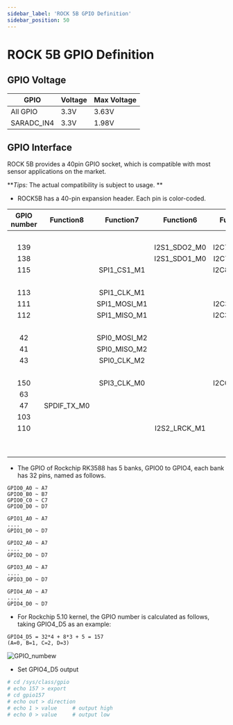 ```yaml
---
sidebar_label: 'ROCK 5B GPIO Definition'
sidebar_position: 50
---
```



# ROCK 5B GPIO Definition

## GPIO Voltage

| GPIO       | Voltage | Max Voltage |
| ---------- | ------------- | --------- |
| All GPIO   | 3.3V          | 3.63V     |
| SARADC_IN4 | 3.3V          | 1.98V     |  

## GPIO Interface 

ROCK 5B provides a 40pin GPIO socket, which is compatible with most sensor applications on the market.

**_Tips:_ The actual compatibility is subject to usage. **

- ROCK5B has a 40-pin expansion header. Each pin is color-coded.

<div className='gpio_style'>

| GPIO number  | Function8   | Function7    | Function6    | Function5   | Function4      | Function3   | Function2  | Function1 |              Pin#               |              Pin#              | Function1  | Function2  | Function3  | Function4     | Function5   | Function6    | Function7    | Function8 | GPIO number  |
|:------------:|:-----------:|:------------:|:------------:|:-----------:|:--------------:|:-----------:|:----------:|:---------:|:------------------------------: | :-----------------------------:|:----------:|:----------:|:----------:|:-------------:|:-----------:|:------------:|:------------:|:---------:|:------------:|
|              |             |              |              |             |                |             |            | +3.3V     |<div className='yellow'>1</div>  |  <div className='red'>2</div>  | +5.0V      |            |            |               |             |              |              |           |              |
| 139          |             |              | I2S1_SDO2_M0 | I2C7_SDA_M3 |  UART8_CTSN_M0 | PWM15_IR_M1 | CAN1_TX_M1 | GPIO4_B3  | <div className='green'>3</div>  |  <div className='red'>4</div>  | +5.0V      |            |            |               |             |              |              |           |              |
| 138          |             |              | I2S1_SDO1_M0 | I2C7_SCL_M3 | UART8_RTSN_M0  | PWM14_M1    | CAN1_RX_M1 | GPIO4_B2  | <div className='green'>5</div>  | <div className='black'>6</div> | GND        |            |            |               |             |              |              |           |              |
| 115          |             | SPI1_CS1_M1  |              | I2C8_SDA_M4 | UART7_CTSN_M1  | PWM15_IR_M0 |            | GPIO3_C3  | <div className='green'>7</div>  | <div className='green'>8</div> | GPIO0_B5   |            |            | UART2_TX_M0   | I2C1_SCL_M0 | I2S1_MCLK_M1 |              |           | 13           |
|              |             |              |              |             |                |             |            | GND       | <div className='black'>9</div>  | <div className='green'>10</div>| GPIO0_B6   |            |            | UART2_RX_M0   | I2C1_SDA_M0 | I2S1_SCLK_M1 |              |           | 14           |
| 113          |             | SPI1_CLK_M1  |              |             | UART7_RX_M1    |             |            | GPIO3_C1  |<div className='green'>11</div>  | <div className='green'>12</div>| GPIO3_B5   | CAN1_RX_M0 | PWM12_M0   | UART3_TX_M1   |             | I2S2_SCLK_M1 |              |           | 109          |
| 111          |             | SPI1_MOSI_M1 |              | I2C3_SCL_M1 |                |             |            | GPIO3_B7  |<div className='green'>13</div>  | <div className='black'>14</div>| GND        |            |            |               |             |              |              |           |              |
| 112          |             | SPI1_MISO_M1 |              | I2C3_SDA_M1 | UART7_TX_M1    |             |            | GPIO3_C0  |<div className='green'>15</div>  | <div className='green'>16</div>| GPIO3_A4   |            |            |               |             |              |              |           | 100          |
|              |             |              |              |             |                |             |            | +3.3V     |<div className='yellow'>17</div> | <div className='green'>18</div>| GPIO4_C4   |            | PWM5_M2    |               |             |              | SPI3_MISO_M0 |           | 148          |
| 42           |             | SPI0_MOSI_M2 |              |             | UART4_RX_M2    |             |            | GPIO1_B2  |<div className='green'>19</div>  | <div className='black'>20</div>| GND        |            |            |               |             |              |              |           |              |
| 41           |             | SPI0_MISO_M2 |              |             |                |             |            | GPIO1_B1  |<div className='green'>21</div>  | <div className='green'>22</div>| SARADC_IN4 |            |            |               |             |              |              |           |              |
| 43           |             |  SPI0_CLK_M2 |              |             |  UART4_TX_M2   |             |            | GPIO1_B3  |<div className='green'>23</div>  | <div className='green'>24</div>| GPIO1_B4   |            |            | UART7_RX_M2   |             |              | SPI0_CS0_M2  |           | 44           |
|              |             |              |              |             |                |             |            | GND       |<div className='black'>25</div>  | <div className='green'>26</div>| GPIO1_B5   |            |            | UART7_TX_M2   |             |              | SPI0_CS1_M2  |           | 45           |
| 150          |             | SPI3_CLK_M0  |              | I2C0_SDA_M1 |                | PWM7_IR_M3  |            | GPIO4_C6  | <div className='blue'>27</div>  | <div className='blue'>28</div> | GPIO4_C5   |            | PWM6_M2    |               | I2C0_SCL_M1 |              | SPI3_MOSI_M0 |           | 149          |
| 63           |             |              |              |             | UART1_CTSN_M1  | PWM15_IR_M3 |            | GPIO1_D7  |<div className='green'>29</div>  | <div className='black'>30</div>| GND        |            |            |               |             |              |              |           |              |
| 47           | SPDIF_TX_M0 |              |              |             | UART1_RX_M1    | PWM13_M2    |            | GPIO1_B7  |<div className='green'>31</div>  | <div className='green'>32</div>| GPIO3_C2   |            | PWM14_M0   | UART7_RTSN_M1 | I2C8_SCL_M4 |              | SPI1_CS0_M1  |           | 114          |
| 103          |             |              |              |             |                | PWM8_M0     |            | GPIO3_A7  |<div className='green'>33</div>  | <div className='black'>34</div>| GND        |            |            |               |             |              |              |           |              |
| 110          |             |              | I2S2_LRCK_M1 |             | UART3_RX_M1    | PWM13_M0    | CAN1_TX_M0 | GPIO3_B6  |<div className='green'>35</div>  | <div className='green'>36</div>| GPIO3_B1   |            | PWM2_M1    | UART2_TX_M2   |             |              |              |           | 105          |
|              |             |              |              |             |                |             |            |           |<div className='green'>37</div>  | <div className='green'>38</div>| GPIO3_B2   |            | PWM3_IR_M1 | UART2_RX_M2   |             | I2S2_SDI_M1  |              |           | 106          |
|              |             |              |              |             |                |             |            | GND       |<div className='black'>39</div>  | <div className='green'>40</div>| GPIO3_B3   |            |            | UART2_RTSN    |             | I2S2_SDO_M1  |              |           | 107          |

</div>

- The GPIO of Rockchip RK3588 has 5 banks, GPIO0 to GPIO4, each bank has 32 pins, named as follows.

```
GPIO0_A0 ~ A7 
GPIO0_B0 ~ B7
GPIO0_C0 ~ C7
GPIO0_D0 ~ D7
   
GPIO1_A0 ~ A7
....
GPIO1_D0 ~ D7
```
```
GPIO2_A0 ~ A7
....
GPIO2_D0 ~ D7
```
```
GPIO3_A0 ~ A7
....
GPIO3_D0 ~ D7
```
```
GPIO4_A0 ~ A7
....
GPIO4_D0 ~ D7
```

- For Rockchip 5.10 kernel, the GPIO number is calculated as follows, taking GPIO4_D5 as an example:

```
GPIO4_D5 = 32*4 + 8*3 + 5 = 157
(A=0, B=1, C=2, D=3)
```

![GPIO_numbew](/img/configuration/gpio-number.webp)

- Set GPIO4_D5 output
```bash
# cd /sys/class/gpio
# echo 157 > export
# cd gpio157
# echo out > direction
# echo 1 > value     # output high
# echo 0 > value     # output low
```